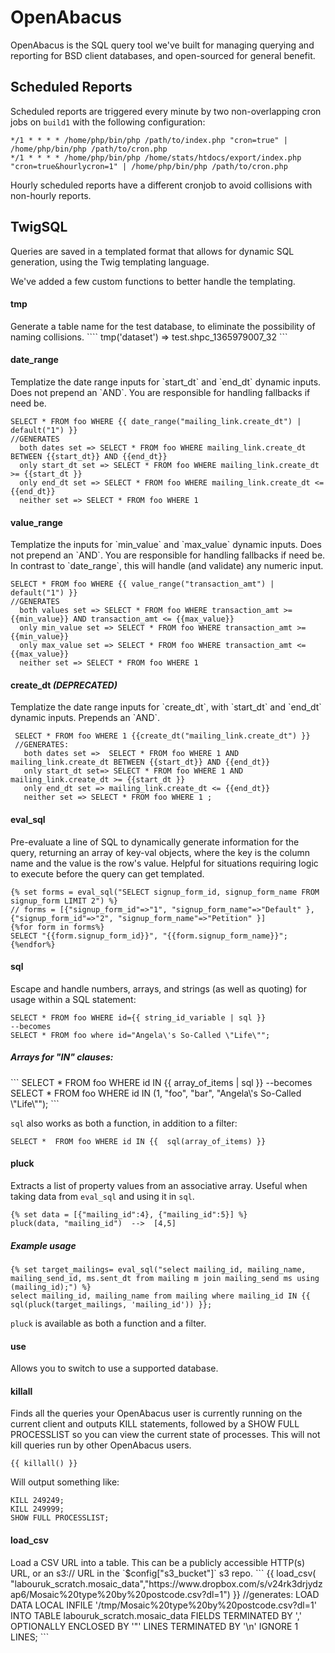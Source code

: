 
<h1>OpenAbacus</h1>

OpenAbacus is the SQL query tool we've built for managing querying and reporting for BSD client databases, and open-sourced for general benefit.


<h2>Scheduled Reports</h2>

Scheduled reports are triggered every minute by two non-overlapping cron jobs on `build1` with the following configuration:

````
*/1 * * * * /home/php/bin/php /path/to/index.php "cron=true" | /home/php/bin/php /path/to/cron.php
*/1 * * * * /home/php/bin/php /home/stats/htdocs/export/index.php "cron=true&hourlycron=1" | /home/php/bin/php /path/to/cron.php
````
Hourly scheduled reports have a different cronjob to avoid collisions with non-hourly reports. 

<h2>TwigSQL</h2>
Queries are saved in a templated format that allows for dynamic SQL generation, using the Twig templating language. 

We've added a few custom functions to better handle the templating.

<h4>tmp</h4>
Generate a table name for the test database, to eliminate the possibility of naming collisions.
````
      tmp('dataset') => test.shpc_1365979007_32 
  ```
  
<h4>date_range</h4>
Templatize the date range inputs for `start_dt` and `end_dt` dynamic inputs. Does not prepend an `AND`. You are responsible for handling fallbacks if need be. 

```
SELECT * FROM foo WHERE {{ date_range("mailing_link.create_dt") | default("1") }}
//GENERATES
  both dates set => SELECT * FROM foo WHERE mailing_link.create_dt BETWEEN {{start_dt}} AND {{end_dt}}
  only start_dt set => SELECT * FROM foo WHERE mailing_link.create_dt >= {{start_dt }}
  only end_dt set => SELECT * FROM foo WHERE mailing_link.create_dt <= {{end_dt}}
  neither set => SELECT * FROM foo WHERE 1
```

<h4>value_range</h4>
Templatize the inputs for `min_value` and `max_value` dynamic inputs. Does not prepend an `AND`. You are responsible for handling fallbacks if need be. In contrast to `date_range`, this will handle (and validate) any numeric input.

```
SELECT * FROM foo WHERE {{ value_range("transaction_amt") | default("1") }}
//GENERATES
  both values set => SELECT * FROM foo WHERE transaction_amt >= {{min_value}} AND transaction_amt <= {{max_value}}
  only min_value set => SELECT * FROM foo WHERE transaction_amt >= {{min_value}}
  only max_value set => SELECT * FROM foo WHERE transaction_amt <= {{max_value}}
  neither set => SELECT * FROM foo WHERE 1
```

<h4>create_dt <em>(DEPRECATED)</em></h4>
Templatize the date range inputs for `create_dt`, with `start_dt` and `end_dt` dynamic inputs. Prepends an `AND`.

```
 SELECT * FROM foo WHERE 1 {{create_dt("mailing_link.create_dt") }}
 //GENERATES:
   both dates set =>  SELECT * FROM foo WHERE 1 AND mailing_link.create_dt BETWEEN {{start_dt}} AND {{end_dt}}
   only start_dt set=> SELECT * FROM foo WHERE 1 AND mailing_link.create_dt >= {{start_dt }}
   only end_dt set => mailing_link.create_dt <= {{end_dt}}
   neither set => SELECT * FROM foo WHERE 1 ;
```

<h4>eval_sql</h4>
Pre-evaluate a line of SQL to dynamically generate information for the query, returning an array of key-val objects, where the key is the column name and the value is the row's value. Helpful for situations requiring logic to execute before the query can get templated.

```
{% set forms = eval_sql("SELECT signup_form_id, signup_form_name FROM signup_form LIMIT 2") %}
// forms = [{"signup_form_id"=>"1", "signup_form_name"=>"Default" }, {"signup_form_id"=>"2", "signup_form_name"=>"Petition" }]
{%for form in forms%} 
SELECT "{{form.signup_form_id}}", "{{form.signup_form_name}}"; 
{%endfor%}
```

<h4>sql</h4>

Escape and handle numbers, arrays, and strings (as well as quoting) for usage within a SQL statement:

```
SELECT * FROM foo WHERE id={{ string_id_variable | sql }}
--becomes
SELECT * FROM foo where id="Angela\'s So-Called \"Life\"";
```

<h5>Arrays for "IN" clauses:</h5>
```
SELECT * FROM foo WHERE id IN {{ array_of_items | sql }} 
--becomes
SELECT * FROM foo WHERE id IN (1, "foo", "bar", "Angela\'s So-Called \"Life\""); 
```

`sql` also works as both a function, in addition to a filter:

```
SELECT *  FROM foo WHERE id IN {{  sql(array_of_items) }} 
```
<h4>pluck</h4>

Extracts a list of property values from an associative array. Useful when taking data from `eval_sql` and using it in `sql`. 
```
{% set data = [{"mailing_id":4}, {"mailing_id":5}] %}
pluck(data, "mailing_id")  -->  [4,5]
```

<h5>Example usage</h5>

```
{% set target_mailings= eval_sql("select mailing_id, mailing_name, mailing_send_id, ms.sent_dt from mailing m join mailing_send ms using (mailing_id);") %}
select mailing_id, mailing_name from mailing where mailing_id IN {{ sql(pluck(target_mailings, 'mailing_id')) }};
```
`pluck` is available as both a function and a filter. 


<h4>use</h4>
Allows you to switch to use a supported  database.


<h4>killall</h4>
Finds all the queries your OpenAbacus user is currently running on the current client and outputs KILL statements, followed by a SHOW FULL PROCESSLIST so you can view the current state of processes. This will not kill queries run by other OpenAbacus users. 

```
{{ killall() }}
```
Will output something like: 

```
KILL 249249;
KILL 249999;
SHOW FULL PROCESSLIST;
```

<h4>load_csv</h4>
Load a CSV URL into a table. This can be a publicly accessible HTTP(s) URL, or an s3:// URL in the `$config["s3_bucket"]` s3 repo.
```
{{ load_csv( "labouruk_scratch.mosaic_data","https://www.dropbox.com/s/v24rk3drjydzap6/Mosaic%20type%20by%20postcode.csv?dl=1") }}
//generates:
LOAD DATA LOCAL INFILE '/tmp/Mosaic%20type%20by%20postcode.csv?dl=1' INTO TABLE labouruk_scratch.mosaic_data FIELDS TERMINATED BY ','  OPTIONALLY ENCLOSED BY '"'  LINES TERMINATED BY '\n' IGNORE 1 LINES;
```

